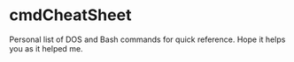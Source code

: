cmdCheatSheet
=============

Personal list of DOS and Bash commands for quick reference. Hope it helps you as it helped me.
